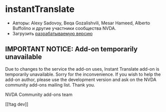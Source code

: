 # instantTranslate #

* Авторы: Alexy Sadovoy, Beqa Gozalishvili, Mesar Hameed, Alberto Buffolino
  и другие участники сообщества NVDA.
* Загрузить [разрабатываемую версию][2]

## IMPORTANT NOTICE: Add-on temporarily unavailable

Due to changes to the service the add-on uses, Instant Translate add-on is
temporarily unavailable. Sorry for the inconvenience. If you wish to help
the add-on author, please use the development version and ask on the NVDA
community add-ons mailing list. Thank you.

NVDA Community add-ons team

[[!tag dev]]

[2]: http://addons.nvda-project.org/files/get.php?file=it-dev
